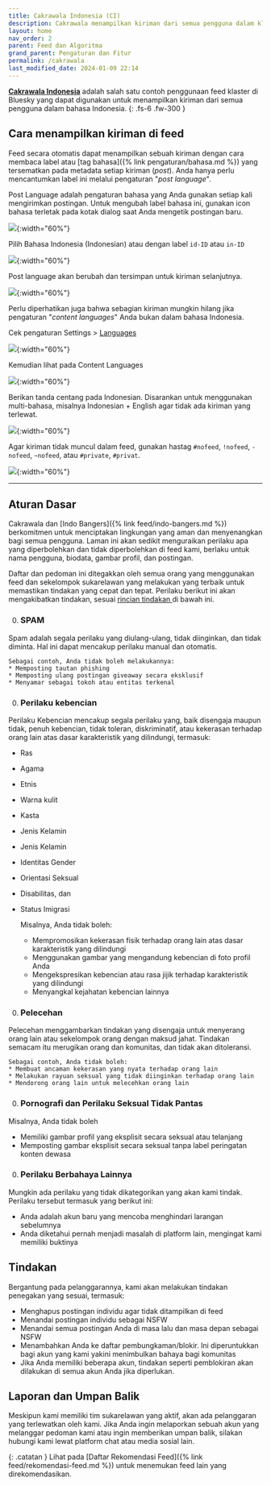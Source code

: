 ```yaml
---
title: Cakrawala Indonesia (CI)
description: Cakrawala menampilkan kiriman dari semua pengguna dalam klaster bahasa Indonesia.
layout: home
nav_order: 2
parent: Feed dan Algoritma
grand_parent: Pengaturan dan Fitur
permalink: /cakrawala
last_modified_date: 2024-01-09 22:14
---
```


**[Cakrawala Indonesia]** adalah salah satu contoh penggunaan feed klaster di Bluesky yang dapat digunakan untuk menampilkan kiriman dari semua pengguna dalam bahasa Indonesia.
{: .fs-6 .fw-300 }

## Cara menampilkan kiriman di feed

Feed secara otomatis dapat menampilkan sebuah kiriman dengan cara membaca label atau [tag bahasa]({% link pengaturan/bahasa.md %}) yang tersematkan pada metadata setiap kiriman (*post*). Anda hanya perlu mencantumkan label ini melalui pengaturan "*post language*".

Post Language adalah pengaturan bahasa yang Anda gunakan setiap kali mengirimkan postingan. Untuk mengubah label bahasa ini, gunakan icon bahasa terletak pada kotak dialog saat Anda mengetik postingan baru.

![](/assets/gambar/panduan/feeds/pos-lang1.png){:width="60%"}

Pilih Bahasa Indonesia (Indonesian) atau dengan label `id-ID` atau `in-ID`

![](/assets/gambar/panduan/feeds/pos-lang2.png){:width="60%"}

Post language akan berubah dan tersimpan untuk kiriman selanjutnya.

![](/assets/gambar/panduan/feeds/pos-lang3.png){:width="60%"}

Perlu diperhatikan juga bahwa sebagian kiriman mungkin hilang jika pengaturan "*content languages*" Anda bukan dalam bahasa Indonesia.

Cek pengaturan Settings > [Languages](https://bsky.app/settings/language)

![](/assets/gambar/panduan/feeds/lang-settings.png){:width="60%"}

Kemudian lihat pada Content Languages

![](/assets/gambar/panduan/feeds/content-lang1.png){:width="60%"}

Berikan tanda centang pada Indonesian. Disarankan untuk menggunakan multi-bahasa, misalnya Indonesian + English agar tidak ada kiriman yang terlewat.

![](/assets/gambar/panduan/feeds/content-lang2.png){:width="60%"}

Agar kiriman tidak muncul dalam feed, gunakan hastag `#nofeed`, `!nofeed`, `-nofeed`, `~nofeed`, atau `#private`,  `#privat`.

![](/assets/gambar/panduan/feeds/nofeed.png){:width="60%"}

---

## Aturan Dasar
Cakrawala dan [Indo Bangers]({% link feed/indo-bangers.md %}) berkomitmen untuk menciptakan lingkungan yang aman dan menyenangkan bagi semua pengguna. Laman ini akan sedikit menguraikan perilaku apa yang diperbolehkan dan tidak diperbolehkan di feed kami, berlaku untuk nama pengguna, biodata, gambar profil, dan postingan.

Daftar dan pedoman ini ditegakkan oleh semua orang yang menggunakan feed dan sekelompok sukarelawan yang melakukan yang terbaik untuk memastikan tindakan yang cepat dan tepat. Perilaku berikut ini akan mengakibatkan tindakan, sesuai [rincian tindakan ](#tindakan) di bawah ini.

0. ### SPAM
Spam adalah segala perilaku yang diulang-ulang, tidak diinginkan, dan tidak diminta. Hal ini dapat mencakup perilaku manual dan otomatis.

    Sebagai contoh, Anda tidak boleh melakukannya:
    * Memposting tautan phishing
    * Memposting ulang postingan giveaway secara eksklusif
    * Menyamar sebagai tokoh atau entitas terkenal

0. ### Perilaku kebencian
Perilaku Kebencian mencakup segala perilaku yang, baik disengaja maupun tidak, penuh kebencian, tidak toleran, diskriminatif, atau kekerasan terhadap orang lain atas dasar karakteristik yang dilindungi, termasuk:
* Ras
* Agama
* Etnis
* Warna kulit
* Kasta
* Jenis Kelamin
* Jenis Kelamin
* Identitas Gender
* Orientasi Seksual
* Disabilitas, dan
* Status Imigrasi

    Misalnya, Anda tidak boleh:
    * Mempromosikan kekerasan fisik terhadap orang lain atas dasar karakteristik yang dilindungi
    * Menggunakan gambar yang mengandung kebencian di foto profil Anda
    * Mengekspresikan kebencian atau rasa jijik terhadap karakteristik yang dilindungi
    * Menyangkal kejahatan kebencian lainnya

0. ### Pelecehan
Pelecehan menggambarkan tindakan yang disengaja untuk menyerang orang lain atau sekelompok orang dengan maksud jahat. Tindakan semacam itu merugikan orang dan komunitas, dan tidak akan ditoleransi.

    Sebagai contoh, Anda tidak boleh:
    * Membuat ancaman kekerasan yang nyata terhadap orang lain
    * Melakukan rayuan seksual yang tidak diinginkan terhadap orang lain
    * Mendorong orang lain untuk melecehkan orang lain

0. ### Pornografi dan Perilaku Seksual Tidak Pantas
Misalnya, Anda tidak boleh
* Memiliki gambar profil yang eksplisit secara seksual atau telanjang
* Memposting gambar eksplisit secara seksual tanpa label peringatan konten dewasa

0. ### Perilaku Berbahaya Lainnya
Mungkin ada perilaku yang tidak dikategorikan yang akan kami tindak. Perilaku tersebut termasuk yang berikut ini:
- Anda adalah akun baru yang mencoba menghindari larangan sebelumnya
- Anda diketahui pernah menjadi masalah di platform lain, mengingat kami memiliki buktinya

## Tindakan
Bergantung pada pelanggarannya, kami akan melakukan tindakan penegakan yang sesuai, termasuk:
* Menghapus postingan individu agar tidak ditampilkan di feed
* Menandai postingan individu sebagai NSFW
* Menandai semua postingan Anda di masa lalu dan masa depan sebagai NSFW
* Menambahkan Anda ke daftar pembungkaman/blokir. Ini diperuntukkan bagi akun yang kami yakini menimbulkan bahaya bagi komunitas
* Jika Anda memiliki beberapa akun, tindakan seperti pemblokiran akan dilakukan di semua akun Anda jika diperlukan.

## Laporan dan Umpan Balik
Meskipun kami memiliki tim sukarelawan yang aktif, akan ada pelanggaran yang terlewatkan oleh kami. Jika Anda ingin melaporkan sebuah akun yang melanggar pedoman kami atau ingin memberikan umpan balik, silakan hubungi kami lewat platform chat atau media sosial lain.

{: .catatan }
Lihat pada [Daftar Rekomendasi Feed]({% link feed/rekomendasi-feed.md %}) untuk menemukan feed lain yang direkomendasikan.

[Cakrawala Indonesia]: https://bsky.app/profile/did:plc:7opjnfmb6gtbgjrsr3777ujx/feed/aaagz4bmp5o3c